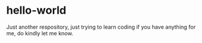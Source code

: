 # hello-world
Just another respository,
just trying to learn coding
if you have anything for me, do kindly let me know.
